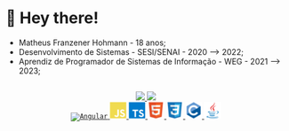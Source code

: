 # 👋 Hey there!

- Matheus Franzener Hohmann - 18 anos;
- Desenvolvimento de Sistemas - SESI/SENAI - 2020 --> 2022;
- Aprendiz de Programador de Sistemas de Informação - WEG - 2021 --> 2023;

##

<div align="center">
  <a href="https://github.com/MatheusFranzener">
  <img height="180em" src="https://github-readme-stats.vercel.app/api?username=MatheusFranzener&show_icons=true&theme=dracula&include_all_commits=true&count_private=true"/>
  <img height="180em" src="https://github-readme-stats.vercel.app/api/top-langs/?username=MatheusFranzener&layout=compact&langs_count=7&theme=dracula"/>
    <div align="center">
      <code><img alt="Angular" height="30" src="https://cdn.jsdelivr.net/gh/devicons/devicon/icons/angularjs/angularjs-original.svg"></code>
      <code><img alt="Js" height="30" src="https://raw.githubusercontent.com/devicons/devicon/master/icons/javascript/javascript-plain.svg"></code>
      <code><img alt="Ts" height="30" src="https://raw.githubusercontent.com/devicons/devicon/master/icons/typescript/typescript-plain.svg"></code>
      <code><img alt="HTML" height="30" src="https://raw.githubusercontent.com/devicons/devicon/master/icons/html5/html5-original.svg"></code>
      <code><img alt="CSS" height="30" src="https://raw.githubusercontent.com/devicons/devicon/master/icons/css3/css3-original.svg"></code>
      <code><img alt="C" height="30" src="https://github.com/devicons/devicon/blob/master/icons/c/c-original.svg"></code>
      <code><img alt="JAVA" height="30" src="https://raw.githubusercontent.com/devicons/devicon/master/icons/java/java-original.svg"></code>
  </div>
</div>


